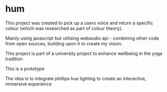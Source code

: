 # hum

This project was created to pick up a users voice and return a specific colour (which was researched as part of colour theory). 

Mainly using javascript but utilising webaudio api - combining other code from open sources, building upon it to create my vision.

This project is part of a university project to enhance wellbeing in the yoga tradition

This is a prototype 

The idea is to integrate phillips hue lighting to create an interactive, immersive experience
